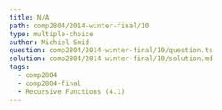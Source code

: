 ```yaml
---
title: N/A
path: comp2804/2014-winter-final/10
type: multiple-choice
author: Michiel Smid
question: comp2804/2014-winter-final/10/question.ts
solution: comp2804/2014-winter-final/10/solution.md
tags:
  - comp2804
  - comp2804-final
  - Recursive Functions (4.1)
---
```

